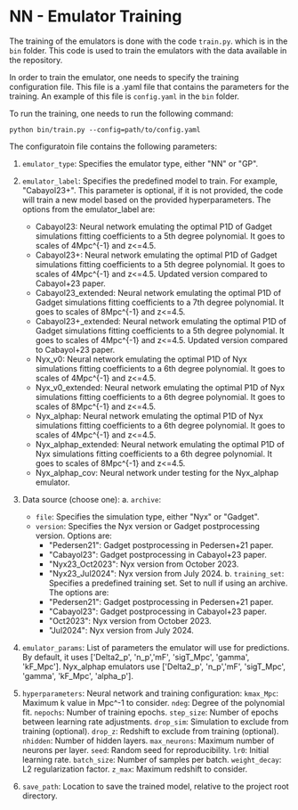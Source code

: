 # NN - Emulator Training
The training of the emulators is done with the code `train.py`. which is in the `bin` folder. This code is used to train the emulators with the data available in the repository. 

In order to train the emulator, one needs to specify the training configuration file. This file is a .yaml file that contains the parameters for the training. An example of this file is `config.yaml` in the `bin` folder. 

To run the training, one needs to run the following command:

```
python bin/train.py --config=path/to/config.yaml
```

The configuratoin file contains the following parameters:

1. `emulator_type`: Specifies the emulator type, either "NN" or "GP".

2. `emulator_label`: Specifies the predefined model to train. For example, "Cabayol23+". This parameter is optional, if it is not provided, the code will train a new model based on the provided hyperparameters. The options from the emulator_label are:
    - Cabayol23: Neural network emulating the optimal P1D of Gadget simulations fitting coefficients to a 5th degree polynomial. It goes to scales of 4Mpc^{-1} and z<=4.5.
    - Cabayol23+: Neural network emulating the optimal P1D of Gadget simulations fitting coefficients to a 5th degree polynomial. It goes to scales of 4Mpc^{-1} and z<=4.5. Updated version compared to Cabayol+23 paper.
    - Cabayol23_extended: Neural network emulating the optimal P1D of Gadget simulations fitting coefficients to a 7th degree polynomial. It goes to scales of 8Mpc^{-1} and z<=4.5.
    - Cabayol23+_extended: Neural network emulating the optimal P1D of Gadget simulations fitting coefficients to a 5th degree polynomial. It goes to scales of 4Mpc^{-1} and z<=4.5. Updated version compared to Cabayol+23 paper.
    - Nyx_v0: Neural network emulating the optimal P1D of Nyx simulations fitting coefficients to a 6th degree polynomial. It goes to scales of 4Mpc^{-1} and z<=4.5.
    - Nyx_v0_extended: Neural network emulating the optimal P1D of Nyx simulations fitting coefficients to a 6th degree polynomial. It goes to scales of 8Mpc^{-1} and z<=4.5.
    - Nyx_alphap: Neural network emulating the optimal P1D of Nyx simulations fitting coefficients to a 6th degree polynomial. It goes to scales of 4Mpc^{-1} and z<=4.5.
    - Nyx_alphap_extended: Neural network emulating the optimal P1D of Nyx simulations fitting coefficients to a 6th degree polynomial. It goes to scales of 8Mpc^{-1} and z<=4.5.
    - Nyx_alphap_cov: Neural network under testing for the Nyx_alphap emulator.

3. Data source (choose one):
   a. `archive`:
      - `file`: Specifies the simulation type, either "Nyx" or "Gadget".
      - `version`: Specifies the Nyx version or Gadget postprocessing version. Options are:
        - "Pedersen21": Gadget postprocessing in Pedersen+21 paper.
        - "Cabayol23": Gadget postprocessing in Cabayol+23 paper.
        - "Nyx23_Oct2023": Nyx version from October 2023.
        - "Nyx23_Jul2024": Nyx version from July 2024.
   b. `training_set`: Specifies a predefined training set. Set to null if using an archive. The options are:
        - "Pedersen21": Gadget postprocessing in Pedersen+21 paper.
        - "Cabayol23": Gadget postprocessing in Cabayol+23 paper.
        - "Oct2023": Nyx version from October 2023.
        - "Jul2024": Nyx version from July 2024.

4. `emulator_params`: List of parameters the emulator will use for predictions. By default, it uses ['Delta2_p', 'n_p','mF', 'sigT_Mpc', 'gamma', 'kF_Mpc']. Nyx_alphap emulators use ['Delta2_p', 'n_p','mF', 'sigT_Mpc', 'gamma', 'kF_Mpc', 'alpha_p'].

5. `hyperparameters`: Neural network and training configuration:
   `kmax_Mpc`: Maximum k value in Mpc^-1 to consider.
   `ndeg`: Degree of the polynomial fit.
   `nepochs`: Number of training epochs.
   `step_size`: Number of epochs between learning rate adjustments.
   `drop_sim`: Simulation to exclude from training (optional).
   `drop_z`: Redshift to exclude from training (optional).
   `nhidden`: Number of hidden layers.
   `max_neurons`: Maximum number of neurons per layer.
   `seed`: Random seed for reproducibility.
   `lr0`: Initial learning rate.
   `batch_size`: Number of samples per batch.
   `weight_decay`: L2 regularization factor.
   `z_max`: Maximum redshift to consider.

5. `save_path`: Location to save the trained model, relative to the project root directory.
